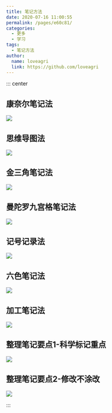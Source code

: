 ```yaml
---
title: 笔记方法
date: 2020-07-16 11:00:55
permalink: /pages/e60c81/
categories: 
  - 更多
  - 学习
tags: 
  - 笔记方法
author: 
  name: loveagri
  link: https://github.com/loveagri
---
```


::: center

## 康奈尔笔记法
![](https://cdn.jsdelivr.net/gh/loveagri/image_store/blog/20200716105752.jpg)

## 思维导图法
![](https://cdn.jsdelivr.net/gh/loveagri/image_store/blog/20200716105747.jpg)

## 金三角笔记法
![](https://cdn.jsdelivr.net/gh/loveagri/image_store/blog/20200716105753.jpg)

## 曼陀罗九宫格笔记法
![](https://cdn.jsdelivr.net/gh/loveagri/image_store/blog/20200716105748.jpg)

## 记号记录法
![](https://cdn.jsdelivr.net/gh/loveagri/image_store/blog/20200716105749.jpg)

## 六色笔记法
![](https://cdn.jsdelivr.net/gh/loveagri/image_store/blog/20200716105750.jpg)

## 加工笔记法
![](https://cdn.jsdelivr.net/gh/loveagri/image_store/blog/20200716105751.jpg)

## 整理笔记要点1-科学标记重点
![](https://cdn.jsdelivr.net/gh/loveagri/image_store/blog/20200716105746.jpg)

## 整理笔记要点2-修改不涂改
![](https://cdn.jsdelivr.net/gh/loveagri/image_store/blog/20200716105745.jpg)

:::